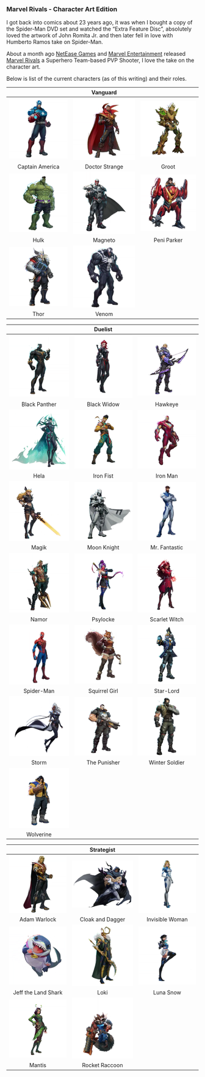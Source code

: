 ### Marvel Rivals - Character Art Edition

I got back into comics about 23 years ago, it was when I bought a copy of the Spider-Man DVD set and watched the “Extra Feature Disc”, absolutely loved the artwork of John Romita Jr. and then later fell in love with Humberto Ramos take on 
Spider-Man.

About a month ago [NetEase Games](https://www.neteasegames.com) and [Marvel Entertainment](https://www.marvel.com) released [Marvel Rivals](https://www.marvelrivals.com) a Superhero Team-based PVP Shooter, I love the take on the character art.

Below is list of the current characters (as of this writing) and their roles.




|                                                                                                 |                                          **Vanguard**                                         |                                                                                         |
|:-----------------------------------------------------------------------------------------------:|:---------------------------------------------------------------------------------------------:|:---------------------------------------------------------------------------------------:|
| ![Captain America](/assets/images/prj_marvelrivals/vanguard/Captain_America_Hero_Portrait.webp) | ![Doctor Strange](/assets/images/prj_marvelrivals/vanguard/Doctor_Strange_Hero_Portrait.webp) |       ![Groot](/assets/images/prj_marvelrivals/vanguard/Groot_Hero_Portrait.webp)       |
|                                         Captain America                                         |                                         Doctor Strange                                        |                                          Groot                                          |
|            ![Hulk](/assets/images/prj_marvelrivals/vanguard/Hulk_Hero_Portrait.webp)            |        ![Magneto](/assets/images/prj_marvelrivals/vanguard/Magneto_Hero_Portrait.webp)        | ![Peni Parker](/assets/images/prj_marvelrivals/vanguard/Peni_Parker_Hero_Portrait.webp) |
|                                               Hulk                                              |                                            Magneto                                            |                                       Peni Parker                                       |
|            ![Thor](/assets/images/prj_marvelrivals/vanguard/Thor_Hero_Portrait.webp)            |          ![Venom](/assets/images/prj_marvelrivals/vanguard/Venom_Hero_Portrait.webp)          |                                                                                         |
|                                               Thor                                              |                                             Venom                                             |                                                                                         |



|                                                                                             |                                         **Duelist**                                         |                                                                                               |
|:-------------------------------------------------------------------------------------------:|:-------------------------------------------------------------------------------------------:|:---------------------------------------------------------------------------------------------:|
| ![Black Panther](/assets/images/prj_marvelrivals/duellist/Black_Panther_Hero_Portrait.webp) |   ![Black Widow](/assets/images/prj_marvelrivals/duellist/Black_Widow_Hero_Portrait.webp)   |        ![Hawkeye](/assets/images/prj_marvelrivals/duellist/Hawkeye_Hero_Portrait.webp)        |
|                                        Black Panther                                        |                                         Black Widow                                         |                                            Hawkeye                                            |
|          ![Hela](/assets/images/prj_marvelrivals/duellist/Hela_Hero_Portrait.webp)          |     ![Iron Fist](/assets/images/prj_marvelrivals/duellist/Iron_Fist_Hero_Portrait.webp)     |       ![Iron Man](/assets/images/prj_marvelrivals/duellist/Iron_Man_Hero_Portrait.webp)       |
|                                             Hela                                            |                                          Iron Fist                                          |                                            Iron Man                                           |
|         ![Magik](/assets/images/prj_marvelrivals/duellist/Magik_Hero_Portrait.webp)         |   ![Moon Knight](/assets/images/prj_marvelrivals/duellist/Moon_Knight_Hero_Portrait.webp)   |   ![Mr.Fantastic](/assets/images/prj_marvelrivals/duellist/Mr.Fantastic_Hero_Portrait.webp)   |
|                                            Magik                                            |                                         Moon Knight                                         |                                         Mr. Fantastic                                         |
|         ![Namor](/assets/images/prj_marvelrivals/duellist/Namor_Hero_Portrait.webp)         |      ![Psylocke](/assets/images/prj_marvelrivals/duellist/Psylocke_Hero_Portrait.webp)      |  ![Scarlet Witch](/assets/images/prj_marvelrivals/duellist/Scarlet_Witch_Hero_Portrait.webp)  |
|                                            Namor                                            |                                           Psylocke                                          |                                         Scarlet Witch                                         |
|    ![Spider-Man](/assets/images/prj_marvelrivals/duellist/Spider-Man_Hero_Portrait.webp)    | ![Squirrel Girl](/assets/images/prj_marvelrivals/duellist/Squirrel_Girl_Hero_Portrait.webp) |      ![Star-Lord](/assets/images/prj_marvelrivals/duellist/Star-Lord_Hero_Portrait.webp)      |
|                                          Spider-Man                                         |                                        Squirrel Girl                                        |                                           Star-Lord                                           |
|         ![Storm](/assets/images/prj_marvelrivals/duellist/Storm_Hero_Portrait.webp)         |  ![The Punisher](/assets/images/prj_marvelrivals/duellist/The_Punisher_Hero_Portrait.webp)  | ![Winter Soldier](/assets/images/prj_marvelrivals/duellist/Winter_Soldier_Hero_Portrait.webp) |
|                                            Storm                                            |                                         The Punisher                                        |                                         Winter Soldier                                        |
|     ![Wolverine](/assets/images/prj_marvelrivals/duellist/Wolverine_hero_portrait.webp)     |                                                                                             |                                                                                               |
|                                          Wolverine                                          |                                                                                             |                                                                                               |



|                                                                                                           |                                          **Strategist**                                         |                                                                                                 |
|:---------------------------------------------------------------------------------------------------------:|:-----------------------------------------------------------------------------------------------:|:-----------------------------------------------------------------------------------------------:|
|        ![Adam Warlock](/assets/images/prj_marvelrivals/strategist/Adam_Warlock_Hero_Portrait.webp)        |   ![Cloak Dagger](/assets/images/prj_marvelrivals/strategist/Cloak_Dagger_Hero_Portrait.webp)   | ![InvisibleWoman](/assets/images/prj_marvelrivals/strategist/InvisibleWoman_Hero_Portrait.webp) |
|                                                Adam Warlock                                               |                                         Cloak and Dagger                                        |                                         Invisible Woman                                         |
| ![Jeff the Land Shark](/assets/images/prj_marvelrivals/strategist/Jeff_the_Land_Shark_Hero_Portrait.webp) |           ![Loki](/assets/images/prj_marvelrivals/strategist/Loki_Hero_Portrait.webp)           |      ![Luna Snow](/assets/images/prj_marvelrivals/strategist/Luna_Snow_Hero_Portrait.webp)      |
|                                            Jeff the Land Shark                                            |                                               Loki                                              |                                            Luna Snow                                            |
|              ![Mantis](/assets/images/prj_marvelrivals/strategist/Mantis_Hero_Portrait.webp)              | ![Rocket Raccoon](/assets/images/prj_marvelrivals/strategist/Rocket_Raccoon_Hero_Portrait.webp) |                                                                                                 |
|                                                   Mantis                                                  |                                          Rocket Raccoon                                         |                                                                                                 |
